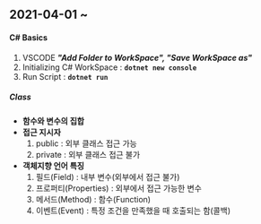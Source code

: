 <h2>2021-04-01 ~ </h2> 
<h4>C# Basics</h4>
<ol>
    <li> VSCODE <i><b>"Add Folder to WorkSpace", "Save WorkSpace as"</b></i></li>
    <li> Initializing C# WorkSpace : <code><b>dotnet new console</b></code></li>
    <li> Run Script : <code><b>dotnet run</b></code></li>
</ol>

<h5>Class</h5>
<ul>
    <li><b>함수와 변수의 집합</b></li>
    <li><b>접근 지시자</b>
        <ol>
        <li>public : 외부 클래스 접근 가능</li>
        <li>private : 외부 클래스 접근 불가</li>
        </ol>
    </li>
    <li><b>객체지향 언어 특징</b>
        <ol>
        <li>필드(Field) : 내부 변수(외부에서 접근 불가)</li>
        <li>프로퍼티(Properties) : 외부에서 접근 가능한 변수</li>
        <li>메서드(Method) : 함수(Function)</li>
        <li>이벤트(Event) : 특정 조건을 만족했을 때 호출되는 함(콜백)</li>
        </ol>
    </li>
</ul>